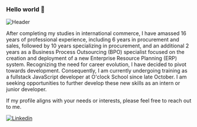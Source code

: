 ### Hello world 👋

![Header](./your-header-image-name.png)

After completing my studies in international commerce, I have amassed 16 years of professional experience, including 6 years in procurement and sales, followed by 10 years specializing in procurement, and an additional 2 years as a Business Process Outsourcing (BPO) specialist focused on the creation and deployment of a new Enterprise Resource Planning (ERP) system. Recognizing the need for career evolution, I have decided to pivot towards development. Consequently, I am currently undergoing training as a fullstack JavaScript developer at O'clock School since late October. I am seeking opportunities to further develop these new skills as an intern or junior developer.

If my profile aligns with your needs or interests, please feel free to reach out to me.

[![Linkedin](https://img.shields.io/badge/Linkedin-0A66C2?style=for-the-badge&logo=linkedin&logoColor=white)](https://www.linkedin.com/in/aurélia-letoffe)
